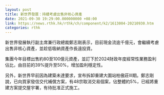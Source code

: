 ```yaml
---
layout: post
title: 新世界發展：持續考慮出售非核心資產
date: 2021-09-30 19:29:00.000000000 +08:00
link: https://news.rthk.hk/rthk/ch/component/k2/1613004-20210930.htm
categories: rthk
---
```


新世界發展執行副主席兼行政總裁鄭志剛表示，目前現金流逾千億元，會繼續考慮出售非核心資產，並趁低吸納資產作長遠投資。

集團今年目標出售約80至100億元資產，並訂下於2024財政年度經常性業務盈利佔比，由目前的39%提升至50%，增加盈利穩定性。

另外，新世界早前因為建築未達要求，宣布拆卸重建大圍站柏傲莊III期。鄭志剛說，已向買家發信交代補償方案，有48宗取消交易個案，佔整體約5%，已經將重建方案提交屋宇署，有待批准正式施工。
